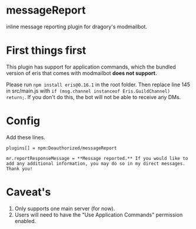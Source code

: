 # messageReport
inline message reporting plugin for dragory's modmailbot.

# First things first
This plugin has support for application commands, which the bundled version of eris that comes with modmailbot **does not support.**

Please run `npm install eris@0.16.1` in the root folder. Then replace line 145 in src/main.js with `if (msg.channel instanceof Eris.GuildChannel) return;`. If you don't do this, the bot will not be able to receive any DMs.

# Config
Add these lines.

```
plugins[] = npm:Deauthorized/messageReport
```

```
mr.reportResponseMessage = **Message reported.** If you would like to add any additional information, you may do so in my direct messages. Thank you!
```

# Caveat's 

1) Only supports one main server (for now).
2) Users will need to have the "Use Application Commands" permission enabled.
